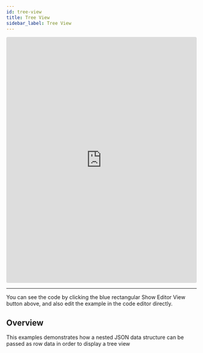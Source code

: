 ```yaml
---
id: tree-view
title: Tree View
sidebar_label: Tree View
---
```

<iframe src="https://codesandbox.io/embed/4w0xr05r79?autoresize=1&hidenavigation=1&view=preview" style="width:100%; height:650px; border:0; border-radius: 4px; " sandbox="allow-modals allow-forms allow-popups allow-scripts allow-same-origin"></iframe>

----
You can see the code by clicking the blue rectangular Show Editor View button above, and also edit the example in the code editor directly.

Overview
-----
This examples demonstrates how a nested JSON data structure can be passed as row data in order to display a tree view